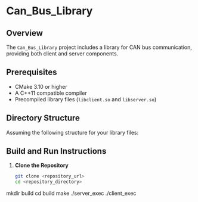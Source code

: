 # Can_Bus_Library

## Overview

The `Can_Bus_Library` project includes a library for CAN bus communication, providing both client and server components.

## Prerequisites

- CMake 3.10 or higher
- A C++11 compatible compiler
- Precompiled library files (`libclient.so` and `libserver.so`)

## Directory Structure

Assuming the following structure for your library files:


## Build and Run Instructions

1. **Clone the Repository**

   ```sh
   git clone <repository_url>
   cd <repository_directory>

mkdir build
cd build
make
./server_exec
./client_exec
